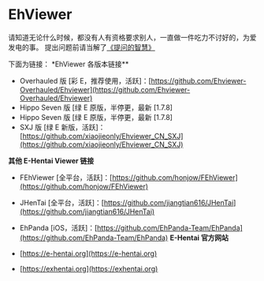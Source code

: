 # EhViewer

请知道无论什么时候，都没有人有资格要求别人，一直做一件吃力不讨好的，为爱发电的事。 提出问题前请当解了[《提问的智慧》](<[https://markdown.com.cn](https://github.com/ryanhanwu/How-To-Ask-Questions-The-Smart-Way/blob/main/README-zh_CN.md)>)

下面为链接：
\*EhViewer 各版本链接\*\*

- Overhauled 版 [彩 E，推荐使用，活跃]：[https://github.com/Ehviewer-Overhauled/Ehviewer](https://github.com/Ehviewer-Overhauled/Ehviewer)
- Hippo Seven 版 [绿 E 原版，半停更，最新 [1.7.8]
- Hippo Seven 版 [绿 E 原版，半停更，最新 [1.7.8]
- SXJ 版 [绿 E 新版，活跃]：[https://github.com/xiaojieonly/Ehviewer_CN_SXJ](https://github.com/xiaojieonly/Ehviewer_CN_SXJ)

**其他 E-Hentai Viewer 链接**

- FEhViewer [全平台，活跃]：[https://github.com/honjow/FEhViewer](https://github.com/honjow/FEhViewer)
- JHenTai [全平台，活跃]：[https://github.com/jiangtian616/JHenTai](https://github.com/jiangtian616/JHenTai)
- EhPanda [iOS，活跃]：[https://github.com/EhPanda-Team/EhPanda](https://github.com/EhPanda-Team/EhPanda)
  **E-Hentai 官方网站**

- [https://e-hentai.org](https://e-hentai.org)
- [https://exhentai.org](https://exhentai.org)
